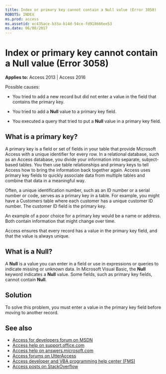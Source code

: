 ```yaml
---
title: Index or primary key cannot contain a Null value (Error 3058)
ROBOTS: INDEX
ms.prod: access
ms.assetid: ec435ace-b33a-b14d-54ce-fd918666ee53
ms.date: 06/08/2017
---
```



# Index or primary key cannot contain a Null value (Error 3058)

**Applies to:** Access 2013 | Access 2016

Possible causes:

- You tried to add a new record but did not enter a value in the field that contains the primary key.
    
- You tried to add a **Null** value to a primary key field.
    
- You executed a query that tried to put a **Null** value in a primary key field.
    
## What is a primary key?

A primary key is a field or set of fields in your table that provide Microsoft Access with a unique identifier for every row. In a relational database, such as an Access database, you divide your information into separate, subject-based tables. You then use table relationships and primary keys to tell Access how to bring the information back together again. Access uses primary key fields to quickly associate data from multiple tables and combine that data in a meaningful way.

Often, a unique identification number, such as an ID number or a serial number or code, serves as a primary key in a table. For example, you might have a Customers table where each customer has a unique customer ID number. The customer ID field is the primary key.

An example of a poor choice for a primary key would be a name or address. Both contain information that might change over time.

Access ensures that every record has a value in the primary key field, and that the value is always unique.


## What is a Null?

A **Null** is a value you can enter in a field or use in expressions or queries to indicate missing or unknown data. In Microsoft Visual Basic, the **Null** keyword indicates a **Null** value. Some fields, such as primary key fields, cannot contain **Null**.


## Solution

To solve this problem, you must enter a value in the primary key field before moving to another record.

## See also

- [Access for developers forum on MSDN](https://social.msdn.microsoft.com/Forums/office/en-US/home?forum=accessdev)
- [Access help on support.office.com](https://support.office.com/search/results?query=Access)
- [Access help on answers.microsoft.com](https://answers.microsoft.com/en-us/msoffice/forum?page=1&;tab=question&;status=all&;auth=1)
- [Access forums on UtterAccess](http://www.utteraccess.com/forum/index.php?act=idx)
- [Access developer and VBA programming help center (FMS)](http://www.fmsinc.com/MicrosoftAccess/developer/)
- [Access posts on StackOverflow](https://stackoverflow.com/questions/tagged/ms-access)
